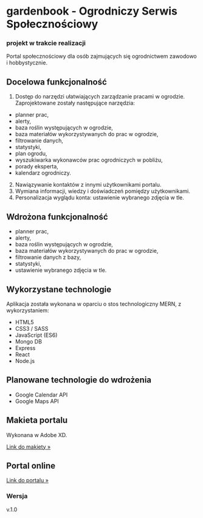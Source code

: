 # gardenbook - Ogrodniczy Serwis Społecznościowy

### projekt w trakcie realizacji

Portal społecznościowy dla osób zajmujących się ogrodnictwem zawodowo i hobbystycznie.

## Docelowa funkcjonalność

1. Dostęp do narzędzi ułatwiających zarządzanie pracami w ogrodzie. Zaprojektowane zostały następujące narzędzia:

- planner prac,
- alerty,
- baza roślin występujących w ogrodzie,
- baza materiałów wykorzystywanych do prac w ogrodzie,
- filtrowanie danych,
- statystyki,
- plan ogrodu,
- wyszukiwarka wykonawców prac ogrodniczych w pobliżu,
- porady eksperta,
- kalendarz ogrodniczy.

2. Nawiązywanie kontaktów z innymi użytkownikami portalu.
3. Wymiana informacji, wiedzy i doświadczeń pomiędzy użytkownikami.
4. Personalizacja wyglądu konta: ustawienie wybranego zdjęcia w tle.

## Wdrożona funkcjonalność

- planner prac,
- alerty,
- baza roślin występujących w ogrodzie,
- baza materiałów wykorzystywanych do prac w ogrodzie,
- filtrowanie danych z bazy,
- statystyki,
- ustawienie wybranego zdjęcia w tle.

## Wykorzystane technologie

Aplikacja została wykonana w oparciu o stos technologiczny MERN, z wykorzystaniem:

- HTML5
- CSS3 / SASS
- JavaScript (ES6)
- Mongo DB
- Express
- React
- Node.js

## Planowane technologie do wdrożenia

- Google Calendar API
- Google Maps API

## Makieta portalu

Wykonana w Adobe XD.

[Link do makiety &raquo;](https://xd.adobe.com/view/8eecd93f-2703-4156-4740-d66cea4ff204-f8dd/?fullscreen&hints=off)

## Portal online

[Link do portalu &raquo;](https://gardenbook-assistant.herokuapp.com/)

### Wersja

v.1.0
